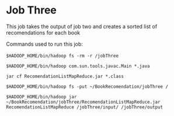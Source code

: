 # Job Three

This job takes the output of job two and creates a sorted list of recomendations for each book

Commands used to run this job:<br> 
<br>
`$HADOOP_HOME/bin/hadoop fs -rm -r /jobThree`

`$HADOOP_HOME/bin/hadoop com.sun.tools.javac.Main *.java`

`jar cf RecomendationListMapReduce.jar *.class`

`$HADOOP_HOME/bin/hadoop fs -put ~/BookRecomendation/jobThree /`

`$HADOOP_HOME/bin/hadoop jar ~/BookRecomendation/jobThree/RecomendationListMapReduce.jar RecomendationListMapReduce /jobThree/input/ /jobThree/output`

